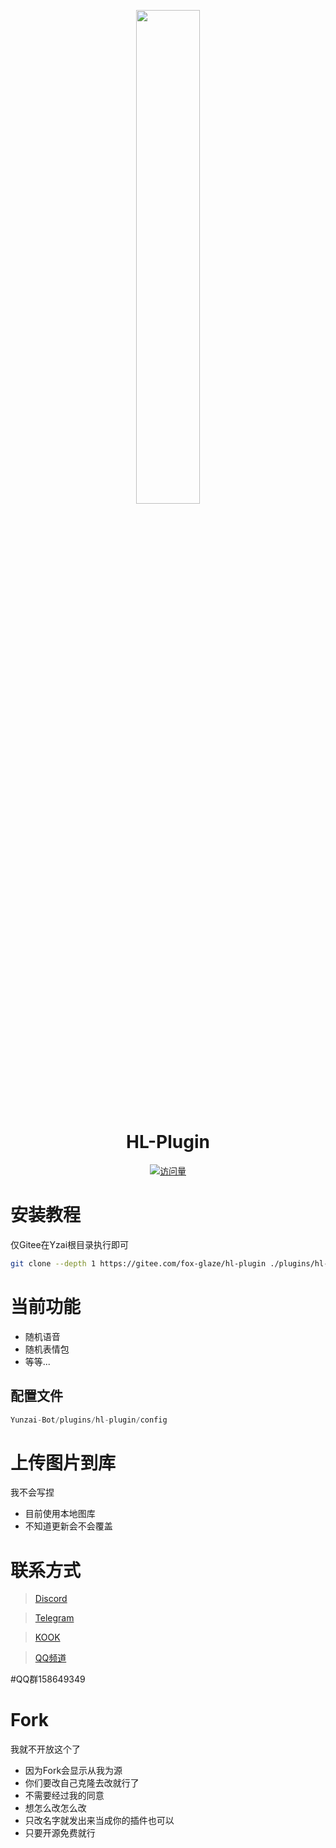 <p align="center">
  <a href="https://hanxuan.cc/"><img src="https://gchat.qpic.cn/gchatpic_new/0/0-0-C236FC1ED7BC0D572FD596FA43D3C641/0" width="45%" /></a>
</p>

<div align="center">

# HL-Plugin

[![访问量](https://profile-counter.glitch.me/hl-Plugin/count.svg)](https://gitee.com/fox-glaze/hl-plugin    )

</div>

# 安装教程
仅Gitee在Yzai根目录执行即可


``` bash
git clone --depth 1 https://gitee.com/fox-glaze/hl-plugin ./plugins/hl-plugin
```

# 当前功能
- 随机语音
- 随机表情包
- 等等...


## 配置文件
``` js
Yunzai-Bot/plugins/hl-plugin/config
```

# 上传图片到库
我不会写捏
- 目前使用本地图库
- 不知道更新会不会覆盖

# 联系方式
> [Discord](https://discord.gg/a88njEYT)

> [Telegram](https://t.me/zhilaohu114514)

> [KOOK](https://kook.top/pQaB47)

> [QQ频道](https://pd.qq.com/s/8aaab6ipw)

#QQ群158649349

# Fork
我就不开放这个了
- 因为Fork会显示从我为源
- 你们要改自己克隆去改就行了
- 不需要经过我的同意
- 想怎么改怎么改
- 只改名字就发出来当成你的插件也可以
- 只要开源免费就行


